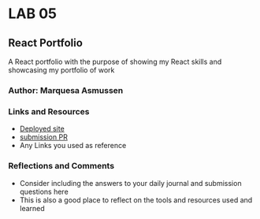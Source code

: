 # LAB 05

## React Portfolio

A React portfolio with the purpose of showing my React skills and showcasing my portfolio of work

### Author: Marquesa Asmussen

### Links and Resources

- [Deployed site](https://marquesareactportfolio.netlify.app/)
- [submission PR](https://github.com/MarquesaAsmussen/react-portfolio/pull/5)
- Any Links you used as reference

### Reflections and Comments

- Consider including the answers to your daily journal and submission questions here
- This is also a good place to reflect on the tools and resources used and learned

